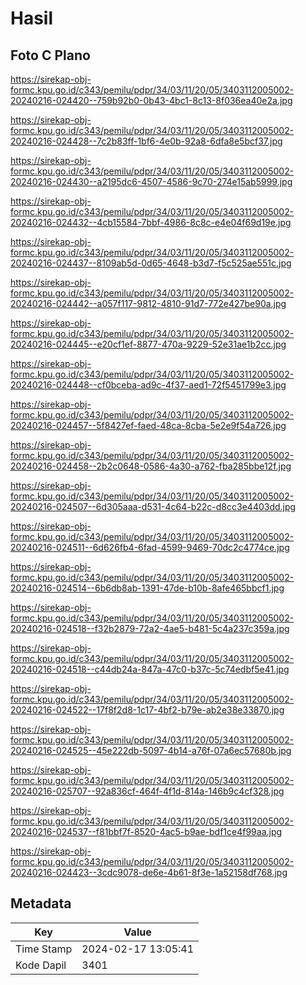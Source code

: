 # Hasil

## Foto C Plano

https://sirekap-obj-formc.kpu.go.id/c343/pemilu/pdpr/34/03/11/20/05/3403112005002-20240216-024420--759b92b0-0b43-4bc1-8c13-8f036ea40e2a.jpg

https://sirekap-obj-formc.kpu.go.id/c343/pemilu/pdpr/34/03/11/20/05/3403112005002-20240216-024428--7c2b83ff-1bf6-4e0b-92a8-6dfa8e5bcf37.jpg

https://sirekap-obj-formc.kpu.go.id/c343/pemilu/pdpr/34/03/11/20/05/3403112005002-20240216-024430--a2195dc6-4507-4586-9c70-274e15ab5999.jpg

https://sirekap-obj-formc.kpu.go.id/c343/pemilu/pdpr/34/03/11/20/05/3403112005002-20240216-024432--4cb15584-7bbf-4986-8c8c-e4e04f69d19e.jpg

https://sirekap-obj-formc.kpu.go.id/c343/pemilu/pdpr/34/03/11/20/05/3403112005002-20240216-024437--8109ab5d-0d65-4648-b3d7-f5c525ae551c.jpg

https://sirekap-obj-formc.kpu.go.id/c343/pemilu/pdpr/34/03/11/20/05/3403112005002-20240216-024442--a057f117-9812-4810-91d7-772e427be90a.jpg

https://sirekap-obj-formc.kpu.go.id/c343/pemilu/pdpr/34/03/11/20/05/3403112005002-20240216-024445--e20cf1ef-8877-470a-9229-52e31ae1b2cc.jpg

https://sirekap-obj-formc.kpu.go.id/c343/pemilu/pdpr/34/03/11/20/05/3403112005002-20240216-024448--cf0bceba-ad9c-4f37-aed1-72f5451799e3.jpg

https://sirekap-obj-formc.kpu.go.id/c343/pemilu/pdpr/34/03/11/20/05/3403112005002-20240216-024457--5f8427ef-faed-48ca-8cba-5e2e9f54a726.jpg

https://sirekap-obj-formc.kpu.go.id/c343/pemilu/pdpr/34/03/11/20/05/3403112005002-20240216-024458--2b2c0648-0586-4a30-a762-fba285bbe12f.jpg

https://sirekap-obj-formc.kpu.go.id/c343/pemilu/pdpr/34/03/11/20/05/3403112005002-20240216-024507--6d305aaa-d531-4c64-b22c-d8cc3e4403dd.jpg

https://sirekap-obj-formc.kpu.go.id/c343/pemilu/pdpr/34/03/11/20/05/3403112005002-20240216-024511--6d626fb4-6fad-4599-9469-70dc2c4774ce.jpg

https://sirekap-obj-formc.kpu.go.id/c343/pemilu/pdpr/34/03/11/20/05/3403112005002-20240216-024514--6b6db8ab-1391-47de-b10b-8afe465bbcf1.jpg

https://sirekap-obj-formc.kpu.go.id/c343/pemilu/pdpr/34/03/11/20/05/3403112005002-20240216-024518--f32b2879-72a2-4ae5-b481-5c4a237c359a.jpg

https://sirekap-obj-formc.kpu.go.id/c343/pemilu/pdpr/34/03/11/20/05/3403112005002-20240216-024518--c44db24a-847a-47c0-b37c-5c74edbf5e41.jpg

https://sirekap-obj-formc.kpu.go.id/c343/pemilu/pdpr/34/03/11/20/05/3403112005002-20240216-024522--17f8f2d8-1c17-4bf2-b79e-ab2e38e33870.jpg

https://sirekap-obj-formc.kpu.go.id/c343/pemilu/pdpr/34/03/11/20/05/3403112005002-20240216-024525--45e222db-5097-4b14-a76f-07a6ec57680b.jpg

https://sirekap-obj-formc.kpu.go.id/c343/pemilu/pdpr/34/03/11/20/05/3403112005002-20240216-025707--92a836cf-464f-4f1d-814a-146b9c4cf328.jpg

https://sirekap-obj-formc.kpu.go.id/c343/pemilu/pdpr/34/03/11/20/05/3403112005002-20240216-024537--f81bbf7f-8520-4ac5-b9ae-bdf1ce4f99aa.jpg

https://sirekap-obj-formc.kpu.go.id/c343/pemilu/pdpr/34/03/11/20/05/3403112005002-20240216-024423--3cdc9078-de6e-4b61-8f3e-1a52158df768.jpg


## Metadata

| Key        | Value               |
| ---------- | ------------------- |
| Time Stamp | 2024-02-17 13:05:41 |
| Kode Dapil | 3401                |



